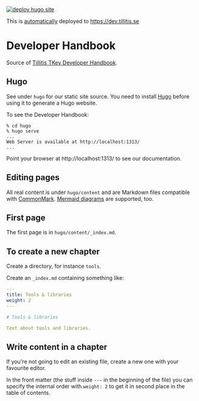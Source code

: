 [![deploy hugo site](https://github.com/tillitis/dev-tillitis/actions/workflows/deploy.yaml/badge.svg)](https://github.com/tillitis/dev-tillitis/actions/workflows/deploy.yaml)

This is
[automatically](https://github.com/tillitis/dev-tillitis/actions/workflows/deploy.yaml)
deployed to https://dev.tillitis.se

# Developer Handbook

Source of [Tillitis TKey Developer Handbook](https://dev.tillitis.se/).

## Hugo

See under `hugo` for our static site source. You need to install
[Hugo](https://gohugo.io/) before using it to generate a Hugo website.

To see the Developer Handbook:

```
% cd hugo
% hugo serve
...
Web Server is available at http://localhost:1313/ 
...
```

Point your browser at http://localhost:1313/ to see our documentation.

## Editing pages

All real content is under `hugo/content` and are Markdown files
compatible with [CommonMark](https://spec.commonmark.org/current/).
[Mermaid diagrams](https://mermaid.js.org/intro/) are supported, too.

## First page

The first page is in `hugo/content/_index.md`.

## To create a new chapter

Create a directory, for instance `tools`.

Create an `_index.md` containing something like:

```yaml
---
title: Tools & libraries
weight: 2
---

# Tools & libraries

Text about tools and libraries.
```

## Write content in a chapter

If you're not going to edit an existing file, create a new one with
your favourite editor.

In the front matter (the stuff inside `---` in the beginning of the
file) you can specify the internal order with `weight: 2` to get it in
second place in the table of contents.

